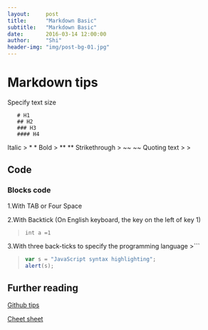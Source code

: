 ```yaml
---
layout:     post
title:      "Markdown Basic"
subtitle:   "Markdown Basic"
date:       2016-03-14 12:00:00
author:     "Shi"
header-img: "img/post-bg-01.jpg"
---
```


# Markdown tips

Specify text size

       # H1
       ## H2
       ### H3
       #### H4

Italic 	> * *
Bold >	** **
Strikethrough >	~~ ~~
Quoting text > >

## Code

### Blocks code 

1.With TAB or Four Space

2.With Backtick (On English keyboard, the key on the left of key 1) 
>` int a =1 `

3.With three back-ticks to specify the programming language >```


>```javascript
>var s = "JavaScript syntax highlighting";
>alert(s);
> ```


## Further reading

[Github tips](https://help.github.com/articles/basic-writing-and-formatting-syntax/)

[Cheet sheet](https://github.com/adam-p/markdown-here/wiki/Markdown-Cheatsheet)
